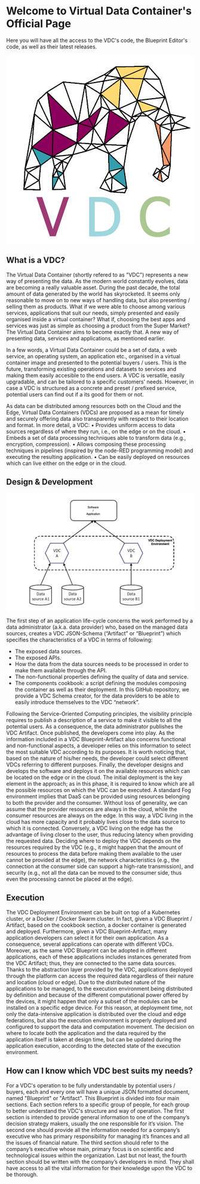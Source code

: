 # Welcome to Virtual Data Container's Official Page
Here you will have all the access to the VDC's code, the Blueprint Editor's code, as well as their latest releases.

![alt text](https://github.com/thevdc/virtualdatacontainer/blob/master/VDC-logo.png)

## What is a VDC?
The Virtual Data Container (shortly refered to as "VDC") represents a new way of presenting the data. As the modern world constantly evolves, data are becoming a really valuable asset. During the past decade, the total amount of data generated by the world has skyrocketed. It seems only reasonable to move on to new ways of handling data, but also presenting / selling them as products. What if we were able to choose among various services, applications that suit our needs, simply presented and easily organised inside a  virtual container? What if, choosing the best apps and services was just as simple as choosing a product from the Super Market? The Virtual Data Container aims to become exactly that. A new way of presenting data, services and applications, as mentioned earlier.

In a few words, a Virtual Data Container could be a set of data, a web service, an operating system, an application etc., organised in a virtual container image and presented to the potential buyers / users. This is the future, transforming existing operations and datasets to services and making them easily accesible to the end users. A VDC is versatile, easily upgradable, and can be tailored to a specific customers' needs. However, in case a VDC is structured as a concrete and preset / prefixed service, potential users can find out if a its good for them or not.

As data can be distributed among resources both on the Cloud and the Edge, Virtual Data Containers (VDCs) are proposed as a mean for timely and securely offering data also transparently with respect to their location and format.
In more detail, a VDC:
• Provides uniform access to data sources regardless of where they run, i.e., on the edge or on the cloud.
• Embeds a set of data processing techniques able to transform data (e.g., encryption, compression).
• Allows composing these processing techniques in pipelines (inspired by the node-RED programming model) and executing the resulting application.
• Can be easily deployed on resources which can live either on the edge or in the cloud.

## Design & Development
![alt text](https://github.com/thevdc/virtualdatacontainer/blob/master/VDC-simple-architecture.png)

The first step of an application life-cycle concerns the work performed by a data administrator (a.k.a. data provider) who, based on the managed data sources, 
creates a VDC JSON-Schema (“Artifact” or “Blueprint”) which specifies the characteristics of a VDC in terms of following:
- The exposed data sources.
- The exposed APIs.
- How the data from the data sources needs to be processed in order to make them available through the API.
- The non-functional properties defining the quality of data and service.
- The components cookbook: a script defining the modules composing the container as well as their deployment.
In this GitHub repository, we provide a VDC Schema creator, for the data providers to be able to easily introduce themselves to the VDC “network”.

Following the Service-Oriented Computing principles, the visibility principle requires to publish a description of a service to make it visible to all the
potential users. As a consequence, the data administrator publishes the VDC Artifact. Once published, the developers come into play. As the
information included in a VDC Blueprint-Artifact also concerns functional and non-functional aspects, a developer relies on this information to select the most
suitable VDC according to its purposes. It is worth noticing that, based on the nature of his/her needs, the developer could select different VDCs referring to different
purposes. Finally, the developer designs and develops the software and deploys it on the available resources which can be located on the edge or in the cloud. The initial
deployment is the key element in the approach; as in this phase, it is required to know which are all the possible resources on which the VDC can be executed. A standard Fog environment implies that DaaS can be provided using resources belonging to both the provider and the consumer. Without loss of generality, we can assume that the provider resources are always in the cloud, while the consumer resources are always on the edge. In this way, a VDC living in the cloud has more capacity and it probably lives close to the data source to which it is connected. Conversely, a VDC living on the edge has the advantage of living closer to the user, thus reducing latency when providing the requested
data. Deciding where to deploy the VDC depends on the resources required by the VDC (e.g., it might happen that the amount of resources to process the data before
making them available to the user cannot be provided at the edge), the network characteristics (e.g., the connection at the consumer side can support a high-rate
transmission), and security (e.g., not all the data can be moved to the consumer side, thus even the processing cannot be placed at the edge).

## Execution
The VDC Deployment Environment can be built on top of a Kubernetes cluster, or a Docker / Docker Swarm cluster. In fact, given a VDC Blueprint / Artifact, based on the cookbook section, a docker container is generated and deployed. Furthermore, given a VDC Blueprint-Artifact, many application developers can select it for their own application. As a consequence, several applications can operate with different VDCs. Moreover, as the same VDC Blueprint can be adopted in different applications, each of these applications includes instances generated from the VDC Artifact; thus, they are connected to the same data sources. Thanks to the abstraction layer provided by the VDC, applications deployed through the platform can access the required data regardless of their nature and location (cloud or edge). Due to the distributed nature of the applications to be managed, to the execution environment being distributed by definition and because of the different computational power offered by the devices, it might happen that only a subset of the modules can be installed on a specific edge device. For this reason, at deployment time, not only the data-intensive application is distributed over the cloud and edge federations, but also the execution environment is properly deployed and configured to support the data and computation movement. The decision on where to locate both the application and the data required by the application itself is taken at design time, but can be updated during the application execution, according to the detected state of the execution environment.

## How can I know which VDC best suits my needs?
For a VDC's operation to be fully understandable by potential users / buyers, each and every one will have a unique JSON formatted document, named "Blueprint" or "Artifact". This Blueprint is divided into four main sections. Each section refers to a specific group of people, for each group to better understand the VDC's structure and way of operation. The first section is intended to provide general information to one of the company’s decision strategy makers, usually the one responsible for it’s vision. The second one should provide all the information needed for a company’s executive who has primary responsibility for managing it’s finances and all the issues of financial nature. The third section should refer to the company’s executive whose main, primary focus is on scientific and technological issues within the organization. Last but not least, the fourth section should be written with the company’s developers in mind. They shall have access to all the vital information for their knowledge upon the VDC to be thorough.
